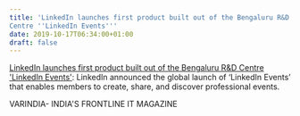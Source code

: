 ```yaml
---
title: 'LinkedIn launches first product built out of the Bengaluru R&D
Centre ''LinkedIn Events'''
date: 2019-10-17T06:34:00+01:00
draft: false
---
```


[LinkedIn launches first product built out of the Bengaluru R&D Centre 'LinkedIn Events'](https://varindia.com/news/linkedin-launches-first-product-built-out-of-the-bengaluru-rd-centre-linkedin-events#.Xaf9cspKfXw.blogger): LinkedIn announced the global launch of ‘LinkedIn Events’ that enables members to create, share, and discover professional events.  
  
VARINDIA- INDIA'S FRONTLINE IT MAGAZINE